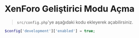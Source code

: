 # XenForo Geliştirici Modu Açma
> `src/config.php`'ye aşağıdaki kodu ekleyerek açabilirsiniz.
```php
$config['development']['enabled'] = true;
```
